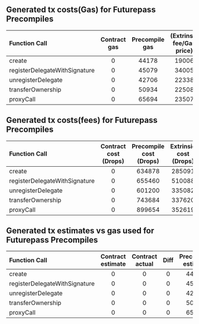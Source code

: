 ## Generated tx costs(Gas) for Futurepass Precompiles

| Function Call                 | Contract gas | Precompile gas | (Extrinsic fee/Gas price) |
|:------------------------------|:------------:|:--------------:|:-------------------------:|
| create                        |      0       |     44178      |           19006           |
| registerDelegateWithSignature |      0       |     45079      |           34005           |
| unregisterDelegate            |      0       |     42706      |           22338           |
| transferOwnership             |      0       |     50934      |           22508           |
| proxyCall                     |      0       |     65694      |           23507           |


## Generated tx costs(fees) for Futurepass Precompiles

| Function Call                 | Contract cost (Drops) | Precompile cost (Drops) | Extrinsic cost (Drops) |
|:------------------------------|:---------------------:|:-----------------------:|:----------------------:|
| create                        |           0           |         634878          |         285091         |
| registerDelegateWithSignature |           0           |         655460          |         510088         |
| unregisterDelegate            |           0           |         601200          |         335082         |
| transferOwnership             |           0           |         743684          |         337620         |
| proxyCall                     |           0           |         899654          |         352619         |


## Generated tx estimates vs gas used for Futurepass Precompiles

| Function Call                 | Contract estimate | Contract actual | Diff | Precompile estimate | Precompile actual | Diff |
|:------------------------------|:-----------------:|:---------------:|:----:|:-------------------:|:-----------------:|:----:|
| create                        |         0         |        0        |  0   |        44178        |       42321       | 1857 |
| registerDelegateWithSignature |         0         |        0        |  0   |        45079        |       43693       | 1386 |
| unregisterDelegate            |         0         |        0        |  0   |        42706        |       40076       | 2630 |
| transferOwnership             |         0         |        0        |  0   |        50934        |       49574       | 1360 |
| proxyCall                     |         0         |        0        |  0   |        65694        |       59971       | 5723 |
